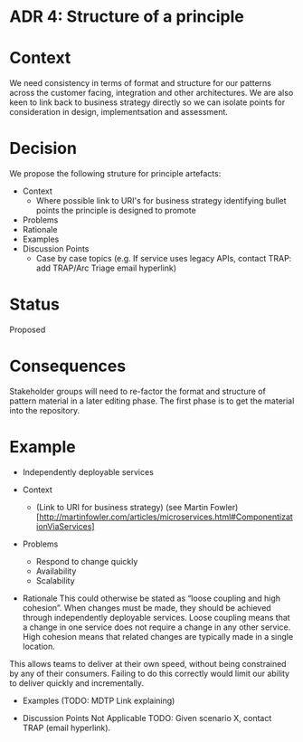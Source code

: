 # ADR 4: Structure of a principle

# Context

We need consistency in terms of format and structure for our patterns across the customer facing, integration and other architectures.
We are also keen to link back to business strategy directly so we can isolate points for consideration in design, implementsation and assessment.

# Decision

We propose the following struture for principle artefacts:

* Context
  * Where possible link to URI's for business strategy identifying bullet points the principle is designed to promote
* Problems
* Rationale
* Examples
* Discussion Points
  * Case by case topics (e.g. If service uses legacy APIs, contact TRAP: add TRAP/Arc Triage email hyperlink)

# Status

Proposed

# Consequences

Stakeholder groups will need to re-factor the format and structure of pattern material in a later editing phase. The first phase is to get the material into the repository.

# Example

* Independently deployable services

* Context
  * (Link to URI for business strategy)
  (see Martin Fowler) [http://martinfowler.com/articles/microservices.html#ComponentizationViaServices]

* Problems
  * Respond to change quickly
  * Availability
  * Scalability

* Rationale
This could otherwise be stated as “loose coupling and high cohesion”. When changes must be made, they should be achieved through independently deployable services. Loose coupling means that a change in one service does not require a change in any other service. High cohesion means that related changes are typically made in a single location.

This allows teams to deliver at their own speed, without being constrained by any of their consumers. Failing to do this correctly would limit our ability to deliver quickly and incrementally.  

* Examples
(TODO: MDTP Link explaining)

* Discussion Points
Not Applicable
TODO: Given scenario X, contact TRAP (email hyperlink).
